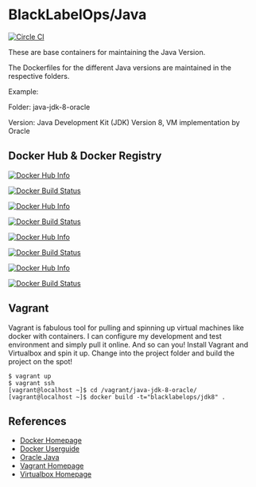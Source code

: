 # BlackLabelOps/Java

[![Circle CI](https://circleci.com/gh/blacklabelops/java/tree/master.svg?style=svg)](https://circleci.com/gh/blacklabelops/java/tree/master)

These are base containers for maintaining the Java Version.

The Dockerfiles for the different Java versions are maintained in the respective folders.

Example:

Folder: java-jdk-8-oracle

Version: Java Development Kit (JDK) Version 8, VM implementation by Oracle

## Docker Hub & Docker Registry

[![Docker Hub Info](http://dockeri.co/image/blacklabelops/java-jre-7)](https://registry.hub.docker.com/u/blacklabelops/java-jre-7)

[![Docker Build Status](http://hubstatus.container42.com/blacklabelops/java-jre-7)](https://registry.hub.docker.com/u/blacklabelops/java-jre-7)

[![Docker Hub Info](http://dockeri.co/image/blacklabelops/java-jre-8)](https://registry.hub.docker.com/u/blacklabelops/java-jre-8)

[![Docker Build Status](http://hubstatus.container42.com/blacklabelops/java-jre-8)](https://registry.hub.docker.com/u/blacklabelops/java-jre-8)

[![Docker Hub Info](http://dockeri.co/image/blacklabelops/java-jdk-7)](https://registry.hub.docker.com/u/blacklabelops/java-jdk-7)

[![Docker Build Status](http://hubstatus.container42.com/blacklabelops/java-jdk-7)](https://registry.hub.docker.com/u/blacklabelops/java-jdk-7)

[![Docker Hub Info](http://dockeri.co/image/blacklabelops/java-jdk-8)](https://registry.hub.docker.com/u/blacklabelops/java-jdk-8)

[![Docker Build Status](http://hubstatus.container42.com/blacklabelops/java-jdk-8)](https://registry.hub.docker.com/u/blacklabelops/java-jdk-8)

## Vagrant

Vagrant is fabulous tool for pulling and spinning up virtual machines like docker with containers. I can configure my development and test environment and simply pull it online. And so can you! Install Vagrant and Virtualbox and spin it up. Change into the project folder and build the project on the spot!

~~~~
$ vagrant up
$ vagrant ssh
[vagrant@localhost ~]$ cd /vagrant/java-jdk-8-oracle/
[vagrant@localhost ~]$ docker build -t="blacklabelops/jdk8" .
~~~~

## References

* [Docker Homepage](https://www.docker.com/)
* [Docker Userguide](https://docs.docker.com/userguide/)
* [Oracle Java](https://java.com/de/download/)
* [Vagrant Homepage](https://www.vagrantup.com/)
* [Virtualbox Homepage](https://www.virtualbox.org/)
